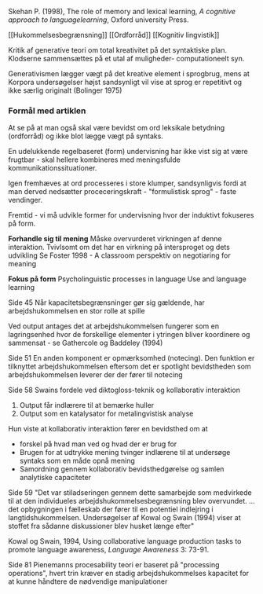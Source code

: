 
Skehan P. (1998), The role of memory and lexical learning, *A cognitive approach to languagelearning*, Oxford university Press. 


[[Hukommelsesbegrænsning]]
[[Ordforråd]]
[[Kognitiv lingvistik]]

Kritik af generative teori om total kreativitet på det syntaktiske plan. Klodserne sammensættes på et utal af muligheder- computationeelt syn.

Generativismen lægger vægt på det kreative element i sprogbrug, mens at Korpora undersøgelser højst sandsynligt vil vise at sprog er repetitivt og ikke særlig originalt (Bolinger 1975)





### Formål med artiklen
At se på at man også skal være bevidst om ord leksikale betydning (ordforråd) og ikke blot lægge vægt på syntaks.

En udelukkende regelbaseret (form) undervisning har ikke vist sig at være frugtbar - skal hellere kombineres med meningsfulde kommunikationssituationer.

Igen fremhæves at ord processeres i store klumper, sandsynligvis fordi at man derved nedsætter proceceringskraft - "formulistisk sprog" - faste vendinger.

Fremtid - vi må udvikle former for undervisning hvor der induktivt fokuseres på form.


**Forhandle sig til mening** 
Måske overvurderet virkningen af denne interaktion. Tvivlsomt om det har en virkning på intersproget og dets udvikling 
Se Foster 1998 - A classroom perspektiv on negotiaring for meaning 

**Fokus på form**
Psycholinguistic processes in language Use and language learning 

Side 45
Når kapacitetsbegrænsninger gør sig gældende, har arbejdshukommelsen en stor rolle at spille

Ved output antages det at arbejdshukommelsen fungerer som en lagringsenhed hvor de forskellige elementer i ytringen bliver koordinere og sammensat - se Gathercole og Baddeley (1994)

Side 51
En anden komponent er opmærksomhed (notecing). Den funktion er tilknyttet arbejdshukommelsen eftersom det er spotlight bevidstheden som arbejdshukommelsen leverer der der fører til notecing 

Side 58
Swains fordele ved diktogloss-teknik og kollaborativ interaktion 
1) Output får indlærere til at bemærke huller
2) Output som en katalysator for metalingvistisk analyse 

Hun viste at kollaborativ interaktion fører en bevidsthed om at 
- forskel på hvad man ved og hvad der er brug for 
- Brugen for at udtrykke mening tvinger indlærene til at undersøge syntaks som en måde opnå mening 
- Samordning gennem kollaborativ bevidsthedgørelse og samlen analytiske capaciteter

Side 59
"Det var stiladseringen gennem dette samarbejde som medvirkede til at den individueles arbejdshukommelsesbegrænsning blev overvundet. ... det opbygningen i fælleskab der fører til en potentiel indlejring i langtidshukommelsen. Undersøgelser af Kowal og Swain (1994) viser at stoffet fra sådanne diskussioner blev husket længe efter" 

Kowal og Swain, 1994, Using collaborative language production tasks to promote language awareness, *Language Awareness* 3: 73-91.

Side 81
Pienemanns procesability teori er baseret på "processing operations", hvert trin kræver en stadig arbejdshukommelses kapacitet for at kunne håndtere de nødvendige manipulationer 





